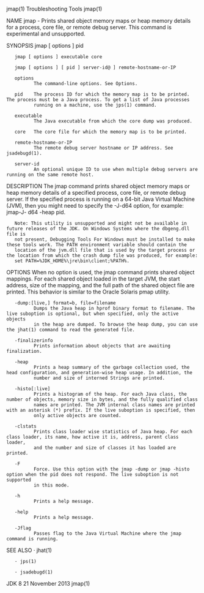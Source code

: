 jmap(1)                                                        Troubleshooting Tools                                                       jmap(1)

NAME
       jmap - Prints shared object memory maps or heap memory details for a process, core file, or remote debug server. This command is
       experimental and unsupported.

SYNOPSIS
       jmap [ options ] pid

       jmap [ options ] executable core

       jmap [ options ] [ pid ] server-id@ ] remote-hostname-or-IP

       options
              The command-line options. See Options.

       pid    The process ID for which the memory map is to be printed. The process must be a Java process. To get a list of Java processes
              running on a machine, use the jps(1) command.

       executable
              The Java executable from which the core dump was produced.

       core   The core file for which the memory map is to be printed.

       remote-hostname-or-IP
              The remote debug server hostname or IP address. See jsadebugd(1).

       server-id
              An optional unique ID to use when multiple debug servers are running on the same remote host.

DESCRIPTION
       The jmap command prints shared object memory maps or heap memory details of a specified process, core file, or remote debug server. If the
       specified process is running on a 64-bit Java Virtual Machine (JVM), then you might need to specify the -J-d64 option, for example: jmap-J-
       d64 -heap pid.

       Note: This utility is unsupported and might not be available in future releases of the JDK. On Windows Systems where the dbgeng.dll file is
       not present, Debugging Tools For Windows must be installed to make these tools work. The PATH environment variable should contain the
       location of the jvm.dll file that is used by the target process or the location from which the crash dump file was produced, for example:
       set PATH=%JDK_HOME%\jre\bin\client;%PATH%.

OPTIONS
       <no option>
              When no option is used, the jmap command prints shared object mappings. For each shared object loaded in the target JVM, the start
              address, size of the mapping, and the full path of the shared object file are printed. This behavior is similar to the Oracle
              Solaris pmap utility.

       -dump:[live,] format=b, file=filename
              Dumps the Java heap in hprof binary format to filename. The live suboption is optional, but when specified, only the active objects
              in the heap are dumped. To browse the heap dump, you can use the jhat(1) command to read the generated file.

       -finalizerinfo
              Prints information about objects that are awaiting finalization.

       -heap
              Prints a heap summary of the garbage collection used, the head configuration, and generation-wise heap usage. In addition, the
              number and size of interned Strings are printed.

       -histo[:live]
              Prints a histogram of the heap. For each Java class, the number of objects, memory size in bytes, and the fully qualified class
              names are printed. The JVM internal class names are printed with an asterisk (*) prefix. If the live suboption is specified, then
              only active objects are counted.

       -clstats
              Prints class loader wise statistics of Java heap. For each class loader, its name, how active it is, address, parent class loader,
              and the number and size of classes it has loaded are printed.

       -F
              Force. Use this option with the jmap -dump or jmap -histo option when the pid does not respond. The live suboption is not supported
              in this mode.

       -h
              Prints a help message.

       -help
              Prints a help message.

       -Jflag
              Passes flag to the Java Virtual Machine where the jmap command is running.

SEE ALSO
       · jhat(1)

       · jps(1)

       · jsadebugd(1)

JDK 8                                                            21 November 2013                                                          jmap(1)

